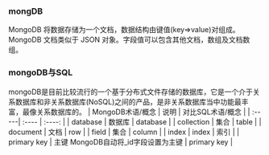 ### mongDB
MongoDB 将数据存储为一个文档，数据结构由键值(key=>value)对组成。
MongoDB 文档类似于 JSON 对象。字段值可以包含其他文档，数组及文档数组。

### mongoDB与SQL
mongoDB是目前比较流行的一个基于分布式文件存储的数据库，它是一个介于关系数据库和非关系数据库(NoSQL)之间的产品，是非关系数据库当中功能最丰富，最像关系数据库的。
| MongoDB术语/概念 | 说明 | 对比SQL术语/概念 |
| :-----| :---- | :----: |
| database | 数据库 | database |
| collection | 集合 | table |
| document | 文档 | row |
| field | 集合 | column |
| index | index | 索引 |
| primary key | 主键 MongoDB自动将_id字段设置为主键 | primary key |

